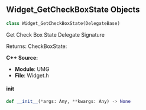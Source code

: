 ## Widget_GetCheckBoxState Objects

```python
class Widget_GetCheckBoxState(DelegateBase)
```

Get Check Box State  Delegate Signature

Returns:
    CheckBoxState:

**C++ Source:**

- **Module**: UMG
- **File**: Widget.h

<a id="unreal.Widget_GetCheckBoxState.__init__"></a>

#### __init__

```python
def __init__(*args: Any, **kwargs: Any) -> None
```

<a id="unreal.Widget_GetFloat"></a>